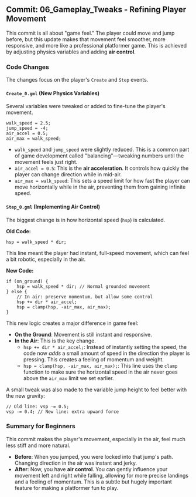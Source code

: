 ## Commit: 06_Gameplay_Tweaks - Refining Player Movement

This commit is all about "game feel." The player could move and jump before, but this update makes that movement feel smoother, more responsive, and more like a professional platformer game. This is achieved by adjusting physics variables and adding **air control**.

### Code Changes

The changes focus on the player's `Create` and `Step` events.

#### `Create_0.gml` (New Physics Variables)

Several variables were tweaked or added to fine-tune the player's movement.

```gml
walk_speed = 2.5;
jump_speed = -4;
air_accel = 0.5;
air_max = walk_speed;
```

*   `walk_speed` and `jump_speed` were slightly reduced. This is a common part of game development called "balancing"—tweaking numbers until the movement feels just right.
*   `air_accel = 0.5`: This is the **air acceleration**. It controls how quickly the player can change direction while in mid-air.
*   `air_max = walk_speed`: This sets a speed limit for how fast the player can move horizontally while in the air, preventing them from gaining infinite speed.

#### `Step_0.gml` (Implementing Air Control)

The biggest change is in how horizontal speed (`hsp`) is calculated.

**Old Code:**
```gml
hsp = walk_speed * dir;
```
This line meant the player had instant, full-speed movement, which can feel a bit robotic, especially in the air.

**New Code:**
```gml
if (on_ground) {
    hsp = walk_speed * dir; // Normal grounded movement
} else {
    // In air: preserve momentum, but allow some control
    hsp += dir * air_accel;
    hsp = clamp(hsp, -air_max, air_max);
}
```

This new logic creates a major difference in game feel:
*   **On the Ground**: Movement is still instant and responsive.
*   **In the Air**: This is the key change.
    *   `hsp += dir * air_accel;`: Instead of instantly setting the speed, the code now *adds* a small amount of speed in the direction the player is pressing. This creates a feeling of momentum and weight.
    *   `hsp = clamp(hsp, -air_max, air_max);`: This line uses the `clamp` function to make sure the horizontal speed in the air never goes above the `air_max` limit we set earlier.

A small tweak was also made to the variable jump height to feel better with the new gravity:
```gml
// Old line: vsp -= 0.5;
vsp -= 0.4; // New line: extra upward force
```

### Summary for Beginners

This commit makes the player's movement, especially in the air, feel much less stiff and more natural.
*   **Before**: When you jumped, you were locked into that jump's path. Changing direction in the air was instant and jerky.
*   **After**: Now, you have **air control**. You can gently influence your movement left and right while falling, allowing for more precise landings and a feeling of momentum. This is a subtle but hugely important feature for making a platformer fun to play.
